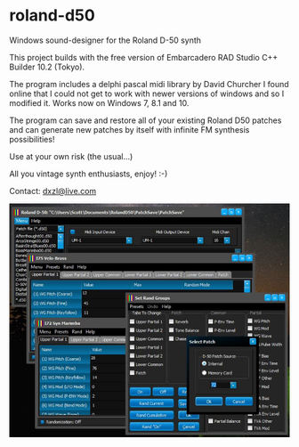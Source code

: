 # roland-d50
Windows sound-designer for the Roland D-50 synth

This project builds with the free version of Embarcadero RAD Studio C++ Builder 10.2 (Tokyo).

The program includes a delphi pascal midi library by David Churcher I found online that I could not get to work with newer versions of windows and so I modified it. Works now on Windows 7, 8.1 and 10.

The program can save and restore all of your existing Roland D50 patches and can generate new patches by itself with infinite FM synthesis possibilities!

Use at your own risk (the usual...)

All you vintage synth enthusiasts, enjoy! :-)

Contact: dxzl@live.com

![Preview](D50.png)
